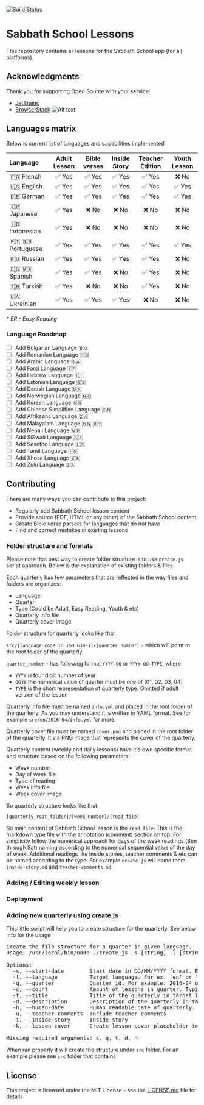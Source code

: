 [![Build Status](https://travis-ci.org/Adventech/sabbath-school-lessons.svg?branch=master)](https://travis-ci.org/Adventech/sabbath-school-lessons)


# Sabbath School Lessons

This repository contains all lessons for the Sabbath School app (for all platforms).

## Acknowledgments 

Thank you for supporting Open Source with your service:

- [JetBrains](https://www.jetbrains.com/)
- [BrowserStack](https://www.browserstack.com) ![Alt text](https://avatars0.githubusercontent.com/u/1119453?v=3&s=20)

## Languages matrix

Below is current list of languages and capabilities implemented

| Language  | Adult Lesson | Bible verses | Inside Story | Teacher Edition | Youth Lesson |
|:--|:-:|:-:|:-:|:-:|:-:|
|🇫🇷 French |✅ Yes|✅ Yes|✅ Yes|✅ Yes|❌ No|
|🇺🇸 English|✅ Yes|✅ Yes|✅ Yes|✅ Yes|✅ Yes|
|🇩🇪 German|✅ Yes|✅ Yes|✅ Yes|✅ Yes|✅ Yes|❌ No|
|🇯🇵 Japanese|✅ Yes|❌ No|❌ No|❌ No|❌ No|
|🇮🇩 Indonesian|✅ Yes|❌ No|❌ No|❌ No|❌ No|
|🇵🇹 🇧🇷 Portuguese|✅ Yes|✅ Yes|✅ Yes|✅ Yes|✅ Yes|
|🇷🇺 Russian|✅ Yes|✅ Yes|✅ Yes|✅ Yes|❌ No|
|🇪🇸 🇲🇽 Spanish|✅ Yes|✅ Yes|❌ No|✅ Yes|❌ No|
|🇹🇷 Turkish|✅ Yes|❌ No|❌ No|✅ Yes|❌ No|
|🇺🇦 Ukrainian|✅ Yes|✅ Yes|✅ Yes|❌ No|❌ No|

 
_* ER - Easy Reading_

### Language Roadmap

- [ ] Add Bulgarian Language 🇧🇬
- [ ] Add Romanian Language 🇷🇴
- [ ] Add Arabic Language 🇸🇦
- [ ] Add Farsi Language 🇮🇷
- [ ] Add Hebrew Language 🇮🇱
- [ ] Add Estonian Language 🇪🇪
- [ ] Add Danish Language 🇩🇰
- [ ] Add Norwegian Language 🇳🇴
- [ ] Add Korean Language 🇰🇷
- [ ] Add Chinese Simplified Language 🇨🇳
- [ ] Add Afrikaans Language 🇿🇦
- [ ] Add Malayalam Language 🇧🇳 🇲🇾
- [ ] Add Nepali Language 🇳🇵
- [ ] Add SiSwati Language 🇸🇿
- [ ] Add Sesotho Language 🇱🇸
- [ ] Add Tamil Language 🇮🇳
- [ ] Add Xhosa Language 🇿🇦
- [ ] Add Zulu Language 🇿🇦
 
## Contributing

There are many ways you can contribute to this project:

- Regularly add Sabbath School lesson content
- Provide source (PDF, HTML or any other) of the Sabbath School content
- Create Bible verse parsers for languages that do not have
- Find and correct mistakes in existing lessons

### Folder structure and formats

Please note that best way to create folder structure is to use `create.js` script approach. Below is the
explanation of existing folders & files.

Each quarterly has few parameters that are reflected in the way files and folders are organizes:

- Language
- Quarter
- Type (Could be Adult, Easy Reading, Youth & etc)
- Quarterly Info file
- Quarterly cover image

Folder structure for quarterly looks like that

`src/[language code in ISO 639-1]/[quarter_number]` - which will point to the root folder of the quarterly

`quarter_number` - has following format `YYYY-QQ` or `YYYY-QQ-TYPE`, where

- `YYYY` is four digit number of year
- `QQ` is the numerical value of quarter must be one of [01, 02, 03, 04]
- `TYPE` is the short representation of quarterly type. Omitted if adult version of the lesson

Quarterly info file must be named `info.yml` and placed in the root folder of the quarterly. As you may understand it
is written in YAML format. See for example `src/en/2016-04/info.yml` for more.

Quarterly cover file must be named `cover.png` and placed in the root folder of the quarterly. It's a PNG image that represents
the cover of the quarterly.

Quarterly content (weekly and daily lessons) have it's own specific format and structure based on the following parameters:

- Week number
- Day of week file
- Type of reading
- Week info file
- Week cover image

So quarterly structure looks like that:

`[quarterly_root_folder]/[week_number]/[read_file]`

So main content of Sabbath School lesson is the `read_file`. This is the markdown type file with the annotation (comment)
section on top. For simplicity follow the numerical approach for days of the week readings (Sun through Sat) naming according
to the numerical sequential value of the day of week. Additional readings like inside stories, teacher comments & etc can be named
according to the type. For example `create.js` will name them `inside-story.md` and `teacher-comments.md`.

### Adding / Editing weekly lesson

### Deployment

### Adding new quarterly using create.js

This little script will help you to create structure for the quarterly. See below info for the usage

<pre>
Create the file structure for a quarter in given language.
Usage: /usr/local/bin/node ./create.js -s [string] -l [string] -q [string] -c [num] -t [string] -d [string] -h [string] -u [bool] -i [bool]

Options:
  -s, --start-date        Start date in DD/MM/YYYY format. Ex: 25/01/2016                [required]
  -l, --language          Target language. For ex. 'en' or 'ru'                          [required]  [default: "en"]
  -q, --quarter           Quarter id. For example: 2016-04 or 2016-04-er (easy reading)  [required]
  -c, --count             Amount of lessons in quarter. Typically 13 but can be more     [required]  [default: 13]
  -t, --title             Title of the quarterly in target language                      [required]
  -d, --description       Description of the quarterly in target language                [required]
  -h, --human-date        Human readable date of quarterly. Ex. Fourth quarter of 2016   [required]
  -u, --teacher-comments  Include teacher comments                                       [default: false]
  -i, --inside-story      Inside story                                                   [default: true]
  -k, --lesson-cover      Create lesson cover placeholder images                         [default: false]

Missing required arguments: s, q, t, d, h
</pre>

When ran properly it will create the structure under `src` folder. For an example please see `src` folder that contains 

## License

This project is licensed under the MIT License - see the [LICENSE.md](LICENSE.md) file for details
